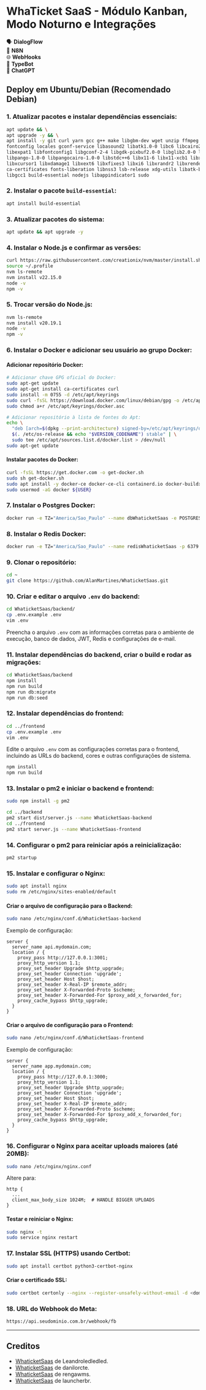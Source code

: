 # WhaTicket SaaS - Módulo Kanban, Modo Noturno e Integrações

🗣️ **DialogFlow**</br>
🔄 **N8N**</br>
🌐 **WebHooks**</br>
🤖 **TypeBot**</br>
💬 **ChatGPT**</br>

## Deploy em Ubuntu/Debian (Recomendado Debian)

### 1. Atualizar pacotes e instalar dependências essenciais:

```bash
apt update && \
apt upgrade -y && \
apt install -y git curl yarn gcc g++ make libgbm-dev wget unzip ffmpeg imagemagick unoconv sox \
fontconfig locales gconf-service libasound2 libatk1.0-0 libc6 libcairo2 libcups2 libdbus-1-3 \
libexpat1 libfontconfig1 libgconf-2-4 libgdk-pixbuf2.0-0 libglib2.0-0 libgtk-3-0 libnspr4 \
libpango-1.0-0 libpangocairo-1.0-0 libstdc++6 libx11-6 libx11-xcb1 libxcb1 libxcomposite1 \
libxcursor1 libxdamage1 libxext6 libxfixes3 libxi6 libxrandr2 libxrender1 libxss1 libxtst6 \
ca-certificates fonts-liberation libnss3 lsb-release xdg-utils libatk-bridge2.0-0 libgbm1 \
libgcc1 build-essential nodejs libappindicator1 sudo
```

### 2. Instalar o pacote `build-essential`:

```bash
apt install build-essential
```

### 3. Atualizar pacotes do sistema:

```bash
apt update && apt upgrade -y
```

### 4. Instalar o Node.js e confirmar as versões:

```bash
curl https://raw.githubusercontent.com/creationix/nvm/master/install.sh | bash
source ~/.profile
nvm ls-remote
nvm install v22.15.0
node -v
npm -v
```

### 5. Trocar versão do Node.js:

```bash
nvm ls-remote
nvm install v20.19.1
node -v
npm -v
```

### 6. Instalar o Docker e adicionar seu usuário ao grupo Docker:

#### Adicionar repositório Docker:

```bash
# Adicionar chave GPG oficial do Docker:
sudo apt-get update
sudo apt-get install ca-certificates curl
sudo install -m 0755 -d /etc/apt/keyrings
sudo curl -fsSL https://download.docker.com/linux/debian/gpg -o /etc/apt/keyrings/docker.asc
sudo chmod a+r /etc/apt/keyrings/docker.asc

# Adicionar repositório à lista de fontes do Apt:
echo \
  "deb [arch=$(dpkg --print-architecture) signed-by=/etc/apt/keyrings/docker.asc] https://download.docker.com/linux/debian \
  $(. /etc/os-release && echo "$VERSION_CODENAME") stable" | \
  sudo tee /etc/apt/sources.list.d/docker.list > /dev/null
sudo apt-get update
```

#### Instalar pacotes do Docker:

```bash
curl -fsSL https://get.docker.com -o get-docker.sh
sudo sh get-docker.sh
sudo apt install -y docker-ce docker-ce-cli containerd.io docker-buildx-plugin docker-compose-plugin
sudo usermod -aG docker ${USER}
```

### 7. Instalar o Postgres Docker:

```bash
docker run -e TZ="America/Sao_Paulo" --name dbWhaticketSaas -e POSTGRES_USER=whaticket -e POSTGRES_PASSWORD=Suasenha -e POSTGRES_DB=dbWhaticketSaas -p 5432:5432 -d --restart=always -v /usr/local/dbWhaticketSaas/data:/var/lib/postgresql/data -d postgres:latest
```

### 8. Instalar o Redis Docker:

```bash
docker run -e TZ="America/Sao_Paulo" --name redisWhaticketSaas -p 6379:6379 -d --restart=always redis:latest redis-server --appendonly yes --requirepass "suaSenha"
```

### 9. Clonar o repositório:

```bash
cd ~
git clone https://github.com/AlanMartines/WhaticketSaas.git
```

### 10. Criar e editar o arquivo `.env` do backend:

```bash
cd WhaticketSaas/backend/
cp .env.example .env
vim .env
```

Preencha o arquivo `.env` com as informações corretas para o ambiente de execução, banco de dados, JWT, Redis e configurações de e-mail.

### 11. Instalar dependências do backend, criar o build e rodar as migrações:

```bash
cd WhaticketSaas/backend
npm install
npm run build
npm run db:migrate
npm run db:seed
```

### 12. Instalar dependências do frontend:

```bash
cd ../frontend
cp .env.example .env
vim .env
```

Edite o arquivo `.env` com as configurações corretas para o frontend, incluindo as URLs do backend, cores e outras configurações de sistema.

```bash
npm install
npm run build
```

### 13. Instalar o pm2 e iniciar o backend e frontend:

```bash
sudo npm install -g pm2

cd ../backend
pm2 start dist/server.js --name WhaticketSaas-backend
cd ../frontend
pm2 start server.js --name WhaticketSaas-frontend
```

### 14. Configurar o pm2 para reiniciar após a reinicialização:

```bash
pm2 startup
```

### 15. Instalar e configurar o Nginx:

```bash
sudo apt install nginx
sudo rm /etc/nginx/sites-enabled/default
```

#### Criar o arquivo de configuração para o Backend:

```bash
sudo nano /etc/nginx/conf.d/WhaticketSaas-backend
```

Exemplo de configuração:

```nginx
server {
  server_name api.mydomain.com;
  location / {
    proxy_pass http://127.0.0.1:3001;
    proxy_http_version 1.1;
    proxy_set_header Upgrade $http_upgrade;
    proxy_set_header Connection 'upgrade';
    proxy_set_header Host $host;
    proxy_set_header X-Real-IP $remote_addr;
    proxy_set_header X-Forwarded-Proto $scheme;
    proxy_set_header X-Forwarded-For $proxy_add_x_forwarded_for;
    proxy_cache_bypass $http_upgrade;
  }
}
```

#### Criar o arquivo de configuração para o Frontend:

```bash
sudo nano /etc/nginx/conf.d/WhaticketSaas-frontend
```

Exemplo de configuração:

```nginx
server {
  server_name app.mydomain.com;
  location / {
    proxy_pass http://127.0.0.1:3000;
    proxy_http_version 1.1;
    proxy_set_header Upgrade $http_upgrade;
    proxy_set_header Connection 'upgrade';
    proxy_set_header Host $host;
    proxy_set_header X-Real-IP $remote_addr;
    proxy_set_header X-Forwarded-Proto $scheme;
    proxy_set_header X-Forwarded-For $proxy_add_x_forwarded_for;
    proxy_cache_bypass $http_upgrade;
  }
}
```

### 16. Configurar o Nginx para aceitar uploads maiores (até 20MB):

```bash
sudo nano /etc/nginx/nginx.conf
```

Altere para:

```nginx
http {
  ...
  client_max_body_size 1024M;  # HANDLE BIGGER UPLOADS
}
```

#### Testar e reiniciar o Nginx:

```bash
sudo nginx -t
sudo service nginx restart
```

### 17. Instalar SSL (HTTPS) usando Certbot:

```bash
sudo apt install certbot python3-certbot-nginx
```

#### Criar o certificado SSL:

```bash
sudo certbot certonly --nginx --register-unsafely-without-email -d <domain>
```

### 18. URL do Webhook do Meta:

```bash
https://api.seudominio.com.br/webhook/fb
```

---

## Creditos

* [WhaticketSaas](https://github.com/Leandroledledled/WhaticketSaas) de Leandroledledled.
* [WhaticketSaas](https://github.com/danilorcte/whaticketsaas) de danilorcte.
* [WhaticketSaas](https://github.com/rengawms/whaticketSaaS) de rengawms.
* [WhaticketSaas](https://github.com/launcherbr/whaticketsaasfree) de launcherbr.
